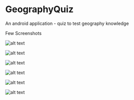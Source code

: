 # GeographyQuiz
An android application - quiz to test geography knowledge 

Few Screenshots
    
![alt text](https://github.com/shivaniarbat/GeographyQuiz/tree/master/screenshots/1.png)


![alt text](https://github.com/shivaniarbat/GeographyQuiz/tree/master/screenshots/2.png)


![alt text](https://github.com/shivaniarbat/GeographyQuiz/tree/master/screenshots/3.png)


![alt text](https://github.com/shivaniarbat/GeographyQuiz/tree/master/screenshots/4.png)


![alt text](https://github.com/shivaniarbat/GeographyQuiz/tree/master/screenshots/5.png)


![alt text](https://github.com/shivaniarbat/GeographyQuiz/tree/master/screenshots/6.png)
